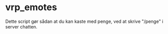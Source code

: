 # vrp_emotes

Dette script gør sådan at du kan kaste med penge, ved at skrive "/penge" i server chatten.

